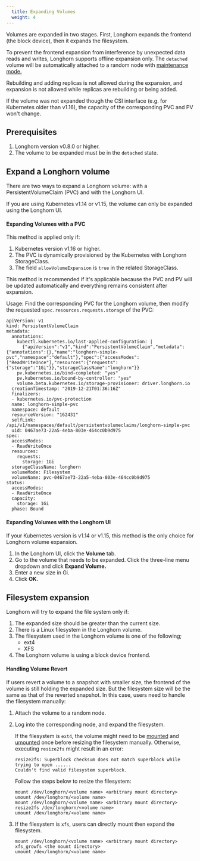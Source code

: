 ```yaml
---
  title: Expanding Volumes
  weight: 4
---
```


Volumes are expanded in two stages. First, Longhorn expands the frontend (the block device), then it expands the filesystem.

To prevent the frontend expansion from interference by unexpected data reads and writes, Longhorn supports offline expansion only.  The `detached` volume will be automatically attached to a random node with [maintenance mode.](../../concepts/#maintenance-mode)

Rebuilding and adding replicas is not allowed during the expansion, and expansion is not allowed while replicas are rebuilding or being added.

If the volume was not expanded though the CSI interface (e.g. for Kubernetes older than v1.16), the capacity of the corresponding PVC and PV won't change.

## Prerequisites
1. Longhorn version v0.8.0 or higher.
2. The volume to be expanded must be in the `detached` state.

## Expand a Longhorn volume
There are two ways to expand a Longhorn volume: with a PersistentVolumeClaim (PVC) and with the Longhorn UI.

If you are using Kubernetes v1.14 or v1.15, the volume can only be expanded using the Longhorn UI.

#### Expanding Volumes with a PVC

This method is applied only if:

1. Kubernetes version v1.16 or higher.
2. The PVC is dynamically provisioned by the Kubernetes with Longhorn StorageClass.
3. The field `allowVolumeExpansion` is `true` in the related StorageClass.

This method is recommended if it's applicable because the PVC and PV will be updated automatically and everything remains consistent after expansion.

Usage: Find the corresponding PVC for the Longhorn volume, then modify the requested `spec.resources.requests.storage` of the PVC:

```
apiVersion: v1
kind: PersistentVolumeClaim
metadata:
  annotations:
    kubectl.kubernetes.io/last-applied-configuration: |
      {"apiVersion":"v1","kind":"PersistentVolumeClaim","metadata":{"annotations":{},"name":"longhorn-simple-pvc","namespace":"default"},"spec":{"accessModes":["ReadWriteOnce"],"resources":{"requests":{"storage":"1Gi"}},"storageClassName":"longhorn"}}
    pv.kubernetes.io/bind-completed: "yes"
    pv.kubernetes.io/bound-by-controller: "yes"
    volume.beta.kubernetes.io/storage-provisioner: driver.longhorn.io
  creationTimestamp: "2019-12-21T01:36:16Z"
  finalizers:
  - kubernetes.io/pvc-protection
  name: longhorn-simple-pvc
  namespace: default
  resourceVersion: "162431"
  selfLink: /api/v1/namespaces/default/persistentvolumeclaims/longhorn-simple-pvc
  uid: 0467ae73-22a5-4eba-803e-464cc0b9d975
spec:
  accessModes:
  - ReadWriteOnce
  resources:
    requests:
      storage: 1Gi
  storageClassName: longhorn
  volumeMode: Filesystem
  volumeName: pvc-0467ae73-22a5-4eba-803e-464cc0b9d975
status:
  accessModes:
  - ReadWriteOnce
  capacity:
    storage: 1Gi
  phase: Bound
```



#### Expanding Volumes with the Longhorn UI
If your Kubernetes version is v1.14 or v1.15, this method is the only choice for Longhorn volume expansion.

1. In the Longhorn UI, click the **Volume** tab.
2. Go to the volume that needs to be expanded. Click the three-line menu dropdown and click **Expand Volume.**
3. Enter a new size in Gi.
4. Click **OK.**

## Filesystem expansion

Longhorn will try to expand the file system only if:

1. The expanded size should be greater than the current size.
2. There is a Linux filesystem in the Longhorn volume. 
3. The filesystem used in the Longhorn volume is one of the following;
    - ext4
    - XFS
4. The Longhorn volume is using a block device frontend. 

#### Handling Volume Revert
If users revert a volume to a snapshot with smaller size, the frontend of the volume is still holding the expanded size. But the filesystem size will be the same as that of the reverted snapshot. In this case, users need to handle the filesystem manually:

1. Attach the volume to a random node.
2. Log into the corresponding node, and expand the filesystem.

    If the filesystem is `ext4`, the volume might need to be [mounted](https://linux.die.net/man/8/mount) and [umounted](https://linux.die.net/man/8/umount) once before resizing the filesystem manually. Otherwise, executing `resize2fs` might result in an error:

    ```
    resize2fs: Superblock checksum does not match superblock while trying to open ......
    Couldn't find valid filesystem superblock.
    ```

    Follow the steps below to resize the filesystem:

    ```
    mount /dev/longhorn/<volume name> <arbitrary mount directory>
    umount /dev/longhorn/<volume name>
    mount /dev/longhorn/<volume name> <arbitrary mount directory>
    resize2fs /dev/longhorn/<volume name>
    umount /dev/longhorn/<volume name>
    ```

3. If the filesystem is `xfs`, users can directly mount then expand the filesystem.

    ```
    mount /dev/longhorn/<volume name> <arbitrary mount directory>
    xfs_growfs <the mount directory>
    umount /dev/longhorn/<volume name>
    ```